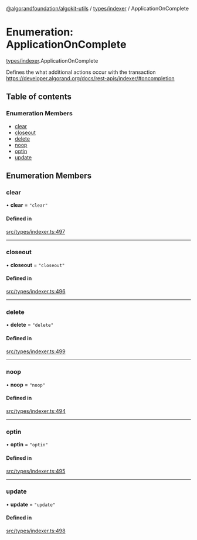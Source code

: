 [@algorandfoundation/algokit-utils](../README.md) / [types/indexer](../modules/types_indexer.md) / ApplicationOnComplete

# Enumeration: ApplicationOnComplete

[types/indexer](../modules/types_indexer.md).ApplicationOnComplete

Defines the what additional actions occur with the transaction https://developer.algorand.org/docs/rest-apis/indexer/#oncompletion

## Table of contents

### Enumeration Members

- [clear](types_indexer.ApplicationOnComplete.md#clear)
- [closeout](types_indexer.ApplicationOnComplete.md#closeout)
- [delete](types_indexer.ApplicationOnComplete.md#delete)
- [noop](types_indexer.ApplicationOnComplete.md#noop)
- [optin](types_indexer.ApplicationOnComplete.md#optin)
- [update](types_indexer.ApplicationOnComplete.md#update)

## Enumeration Members

### clear

• **clear** = ``"clear"``

#### Defined in

[src/types/indexer.ts:497](https://github.com/algorandfoundation/algokit-utils-ts/blob/main/src/types/indexer.ts#L497)

___

### closeout

• **closeout** = ``"closeout"``

#### Defined in

[src/types/indexer.ts:496](https://github.com/algorandfoundation/algokit-utils-ts/blob/main/src/types/indexer.ts#L496)

___

### delete

• **delete** = ``"delete"``

#### Defined in

[src/types/indexer.ts:499](https://github.com/algorandfoundation/algokit-utils-ts/blob/main/src/types/indexer.ts#L499)

___

### noop

• **noop** = ``"noop"``

#### Defined in

[src/types/indexer.ts:494](https://github.com/algorandfoundation/algokit-utils-ts/blob/main/src/types/indexer.ts#L494)

___

### optin

• **optin** = ``"optin"``

#### Defined in

[src/types/indexer.ts:495](https://github.com/algorandfoundation/algokit-utils-ts/blob/main/src/types/indexer.ts#L495)

___

### update

• **update** = ``"update"``

#### Defined in

[src/types/indexer.ts:498](https://github.com/algorandfoundation/algokit-utils-ts/blob/main/src/types/indexer.ts#L498)
